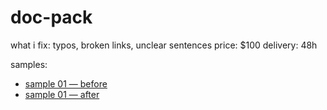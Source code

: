 # doc-pack
what i fix: typos, broken links, unclear sentences
price: $100
delivery: 48h

samples:
- [sample 01 — before](samples/sample-01-before.md)
- [sample 01 — after](samples/sample-01-after.md)
